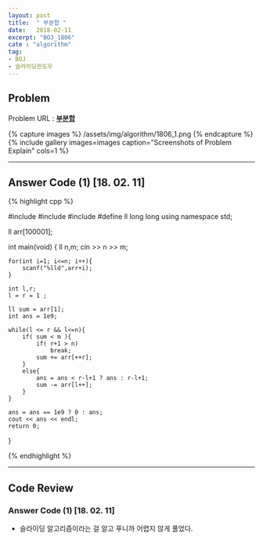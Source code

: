 ```yaml
---
layout: post
title:  " 부분합 "
date:   2018-02-11
excerpt: "BOJ_1806"
cate : "algorithm"
tag:
- BOJ
- 슬라이딩윈도우
---
```


## Problem 
Problem URL : **[부분합](https://www.acmicpc.net/problem/1806)**

{% capture images %}
    /assets/img/algorithm/1806_1.png
{% endcapture %}
{% include gallery images=images caption="Screenshots of Problem Explain" cols=1 %}

---
 
## Answer Code (1) [18. 02. 11]
{% highlight cpp %}

#include<iostream>
#include<algorithm>
#include<vector>
#define ll long long
using namespace std;

ll arr[100001];

int main(void) {
    ll n,m;
    cin >> n >> m;
    
    for(int i=1; i<=n; i++){
        scanf("%lld",arr+i);
    }
    
    int l,r;
    l = r = 1 ;
    
    ll sum = arr[1];
    int ans = 1e9;

    while(l <= r && l<=n){
        if( sum < m ){
            if( r+1 > n)
                break;
            sum += arr[++r];
        }
        else{
            ans = ans < r-l+1 ? ans : r-l+1;
            sum -= arr[l++];
        }
    }
    
    ans = ans == 1e9 ? 0 : ans;
    cout << ans << endl;
    return 0;
}



{% endhighlight %}



---
## Code Review

### Answer Code (1) [18. 02. 11]

* 슬라이딩 알고리즘이라는 걸 알고 푸니까 어렵지 않게 풀었다.